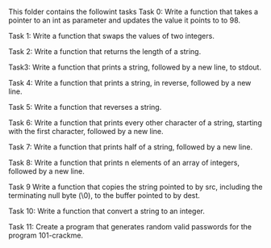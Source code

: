 This folder contains the followint tasks
Task 0: Write a function that takes a pointer to an int as parameter and updates the value it points to to 98.

Task 1: Write a function that swaps the values of two integers.

Task 2: Write a function that returns the length of a string.

Task3: Write a function that prints a string, followed by a new line, to stdout.

Task 4: Write a function that prints a string, in reverse, followed by a new line.

Task 5: Write a function that reverses a string.

Task 6: Write a function that prints every other character of a string, starting with the first character, followed by a new line.

Task 7: Write a function that prints half of a string, followed by a new line.

Task 8: Write a function that prints n elements of an array of integers, followed by a new line.

Task 9 Write a function that copies the string pointed to by src, including the terminating null byte (\0), to the buffer pointed to by dest.

Task 10: Write a function that convert a string to an integer.

Task 11: Create a program that generates random valid passwords for the program 101-crackme.

